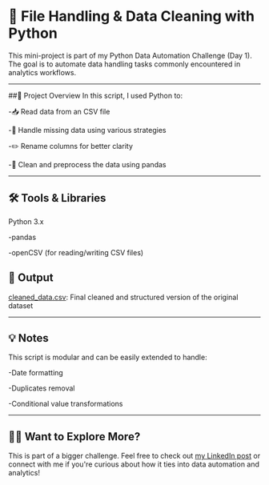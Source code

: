 # 📂 File Handling & Data Cleaning with Python
This mini-project is part of my Python Data Automation Challenge (Day 1). 
The goal is to automate data handling tasks commonly encountered in analytics workflows.

---

##📌 Project Overview
In this script, I used Python to:

-📥 Read data from an CSV file

-🧹 Handle missing data using various strategies

-✏️ Rename columns for better clarity

-🧼 Clean and preprocess the data using pandas

---

## 🛠️ Tools & Libraries
Python 3.x

-pandas

-openCSV (for reading/writing CSV files)

## 📂 Output
[cleaned_data.csv](cleaned_services.csv): Final cleaned and structured version of the original dataset

---
## 💡 Notes
This script is modular and can be easily extended to handle:

-Date formatting

-Duplicates removal

-Conditional value transformations

---
## 🙋‍♂️ Want to Explore More?
This is part of a bigger challenge. Feel free to check out [my LinkedIn post](https://www.linkedin.com/posts/shrishti-agarwal-2a356a179_dataautomation-python-hackerrank-activity-7312849023315427329-otrC?utm_source=share&utm_medium=member_desktop&rcm=ACoAACpDdxsBKyiVKnfLLewO2siOKOBOcQ8V41o) or connect with me if you're curious about how it ties into data automation and analytics!







